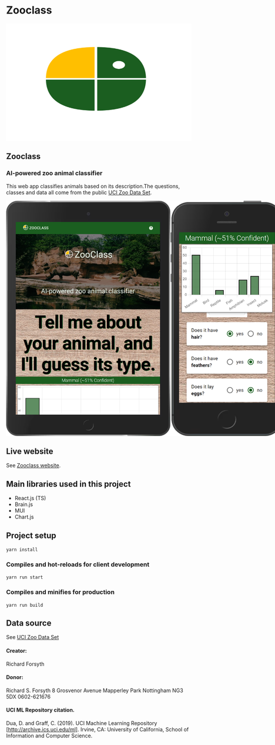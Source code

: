 # Zooclass

<div style="display:flex; flex-direction:column;"><img src="https://github.com/FrederickRoman/zooclass/blob/main/public/android-chrome-512x512.png" alt="Zooclass logo" height="320"/>
</div>

## Zooclass

### AI-powered zoo animal classifier

This web app classifies animals based on its description.The questions, classes and data all come from the public [UCI Zoo Data Set](https://archive.ics.uci.edu/ml/datasets/zoo).

<div style="display:flex;">
<img src="https://github.com/FrederickRoman/zooclass/blob/main/docs/mockups/Zooclass_iPad.png" height="640" alt="Zooclass home page phone mockup"/>
<img src="https://github.com/FrederickRoman/zooclass/blob/main/docs/mockups/Zooclass_iPhone_5_SE.png" height="640" alt="Zooclass home page phone mockup"/>
</div>

## Live website

See [Zooclass website](https://zooclass.netlify.app).

## Main libraries used in this project

- React.js (TS)
- Brain.js
- MUI
- Chart.js

## Project setup

```
yarn install
```

### Compiles and hot-reloads for client development

```
yarn run start
```

### Compiles and minifies for production

```
yarn run build
```

## Data source

See [UCI Zoo Data Set](https://archive.ics.uci.edu/ml/datasets/zoo)

#### Creator: 

Richard Forsyth

#### Donor:

Richard S. Forsyth
8 Grosvenor Avenue
Mapperley Park
Nottingham NG3 5DX
0602-621676

#### UCI ML Repository citation.

Dua, D. and Graff, C. (2019). UCI Machine Learning Repository [http://archive.ics.uci.edu/ml]. 
Irvine, CA: University of California, School of Information and Computer Science. 
